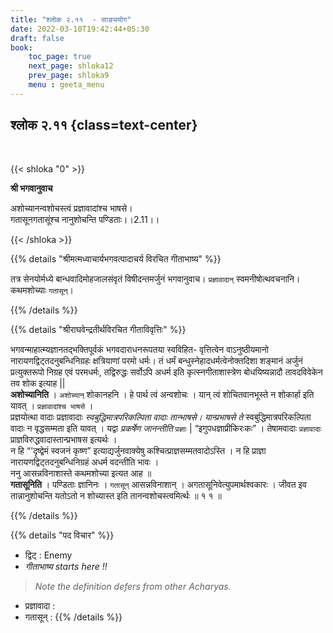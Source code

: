 ```yaml
---
title: "श्लोक २.११  - साङ्ययोग"
date: 2022-03-10T19:42:44+05:30
draft: false
book:
    toc_page: true
    next_page: shloka12
    prev_page: shloka9
    menu : geeta_menu
---
```




## श्लोक २.११ {class=text-center}

<br/>

{{< shloka  "0"  >}}

**श्री भगवानुवाच**

अशोच्यानन्वशोचस्त्वं प्रज्ञावादांश्च भाषसे।  
गतासूनगतासूंश्च नानुशोचन्ति पण्डिताः।।2.11।।

{{< /shloka >}}



{{% details "श्रीमत्मध्वाचार्यभगवत्पादाचर्य विरचित  गीताभाष्य" %}}

तत्र सेनयोर्मध्ये बान्धवादिमोहजालसंवृतं विषीदन्तमर्जुनं भगवानुवाच। `प्रज्ञावादान्` स्वमनीषोत्थवचनानि। कथमशोच्याः `गतासून्`।

{{% /details %}}


{{% details "श्रीराघवेन्द्रतीर्थविरचित गीताविवृत्तिः" %}}

भगवन्माहात्म्यज्ञानतद्भक्तिपूर्वकं भगवदाराधनरूपतया स्वविहित- वृत्तित्वेन वाऽनुष्ठीयमानो नारायणद्विट्तदनुबन्धिनिग्रहः क्षत्रियाणां परमो धर्मः। तं धर्मं बन्धुस्नेहादधर्मत्वेनोक्तदिशा शङ्मानं अर्जुनं प्रत्युक्तरूपो निग्रह एवं परमधर्मः, तद्विरुद्धः सर्वोऽपि अधर्म इति कृत्स्नगीताशास्त्रेण बोधयिष्यन्नादौ तावदविवेकेन तव शोक इत्याह ||  
**अशोच्यानिति**  । `अशोच्यान्‌` शोकानहनि । हे पार्थ त्वं अन्वशोचः । यान्‌ त्वं शोचितवानभूस्ते न शोकार्हा
इति यावत्‌ । `प्रज्ञावादांश्च भाषसे` ।   
प्रज्ञयोत्था वादाः प्रज्ञावादाः *स्वबुद्धिमात्रपरिकल्पिता वादाः तान्‍भाषसे। यान्प्रभाषसे ते*
स्वबुद्धिमात्रपरिकल्पिता वादाः न वृद्धसम्मता इति यावत्‌ ।   यद्वा *प्रकर्षेण जानन्तीति* `प्रज्ञाः` | “इगुपधज्ञाप्रीकिरःकः” । तेषामवादाः `प्रज्ञावादाः` प्राज्ञविरुद्धवादास्तान्प्रभाषस इत्यर्थः ।  
न हि “'दृष्द्वेमं स्वजनं कृष्ण”
इत्याद्यर्जुनवाक्येषु कश्चित्प्राज्ञसम्मतवादोऽस्ति । न हि प्राज्ञा  नारायणद्विट्तदनुबन्धिनिग्रहं अधर्म वदन्‍तीति भावः ।  
ननु आसन्नविनाशास्ते कथमशोच्या इत्यत आह ॥  
**गतासूनिति** । पण्डिताः ज्ञानिनः । `गतासून्` आसन्नविनाशान्‌ । अगतासूनिवेत्युपमार्थश्वकारः । जीवत इव तान्नानुशोचन्ति यतोऽतो न शोच्यास्त इति तानन्वशोचस्त्वमिर्त्थः ॥ १ १ ॥

{{% /details %}}



{{% details "पद विचार" %}}

- द्विट् : Enemy
- *गीताभाष्य starts here !!*

> *Note the definition defers from other Acharyas.*
- प्रज्ञावादा :  
- गतासून्  :
{{% /details %}}
